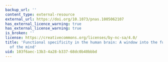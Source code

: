 ```yaml
---
backup_url: ''
content_type: external-resource
external_url: https://doi.org/10.1073/pnas.1005062107
has_external_licence_warning: true
has_external_license_warning: true
is_broken: ''
license: https://creativecommons.org/licenses/by-nc-sa/4.0/
title: 'Functional specificity in the human brain: A window into the functional architecture
  of the mind'
uid: 103f6aec-13b3-4a28-b337-68dc0b40bbbd
---
```

